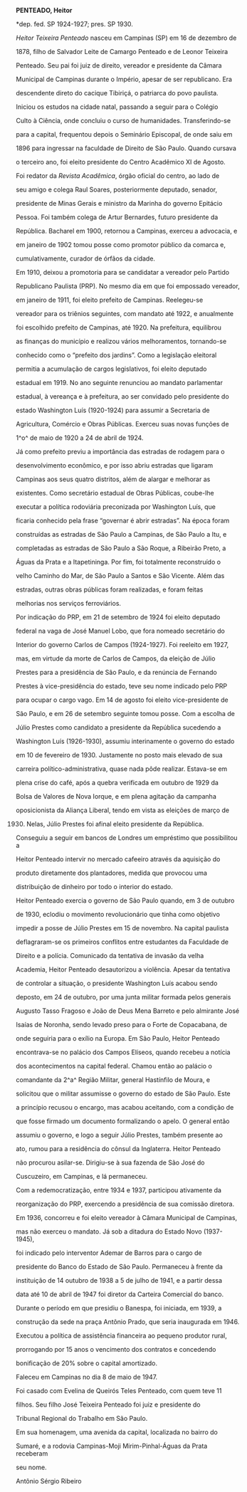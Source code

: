 **PENTEADO, Heitor**



\*dep. fed. SP 1924-1927; pres. SP 1930.



*Heitor Teixeira Penteado* nasceu em Campinas (SP) em 16 de dezembro de

1878, filho de Salvador Leite de Camargo Penteado e de Leonor Teixeira

Penteado. Seu pai foi juiz de direito, vereador e presidente da Câmara

Municipal de Campinas durante o Império, apesar de ser republicano. Era

descendente direto do cacique Tibiriçá, o patriarca do povo paulista.



Iniciou os estudos na cidade natal, passando a seguir para o Colégio

Culto à Ciência, onde concluiu o curso de humanidades. Transferindo-se

para a capital, frequentou depois o Seminário Episcopal, de onde saiu em

1896 para ingressar na faculdade de Direito de São Paulo. Quando cursava

o terceiro ano, foi eleito presidente do Centro Acadêmico XI de Agosto.

Foi redator da *Revista Acadêmica*, órgão oficial do centro, ao lado de

seu amigo e colega Raul Soares, posteriormente deputado, senador,

presidente de Minas Gerais e ministro da Marinha do governo Epitácio

Pessoa. Foi também colega de Artur Bernardes, futuro presidente da

República. Bacharel em 1900, retornou a Campinas, exerceu a advocacia, e

em janeiro de 1902 tomou posse como promotor público da comarca e,

cumulativamente, curador de órfãos da cidade.



Em 1910, deixou a promotoria para se candidatar a vereador pelo Partido

Republicano Paulista (PRP). No mesmo dia em que foi empossado vereador,

em janeiro de 1911, foi eleito prefeito de Campinas. Reelegeu-se

vereador para os triênios seguintes, com mandato até 1922, e anualmente

foi escolhido prefeito de Campinas, até 1920. Na prefeitura, equilibrou

as finanças do município e realizou vários melhoramentos, tornando-se

conhecido como o “prefeito dos jardins”. Como a legislação eleitoral

permitia a acumulação de cargos legislativos, foi eleito deputado

estadual em 1919. No ano seguinte renunciou ao mandato parlamentar

estadual, à vereança e à prefeitura, ao ser convidado pelo presidente do

estado Washington Luís (1920-1924) para assumir a Secretaria de

Agricultura, Comércio e Obras Públicas. Exerceu suas novas funções de

1^o^ de maio de 1920 a 24 de abril de 1924.



Já como prefeito previu a importância das estradas de rodagem para o

desenvolvimento econômico, e por isso abriu estradas que ligaram

Campinas aos seus quatro distritos, além de alargar e melhorar as

existentes. Como secretário estadual de Obras Públicas, coube-lhe

executar a política rodoviária preconizada por Washington Luís, que

ficaria conhecido pela frase “governar é abrir estradas”. Na época foram

construídas as estradas de São Paulo a Campinas, de São Paulo a Itu, e

completadas as estradas de São Paulo a São Roque, a Ribeirão Preto, a

Águas da Prata e a Itapetininga. Por fim, foi totalmente reconstruído o

velho Caminho do Mar, de São Paulo a Santos e São Vicente. Além das

estradas, outras obras públicas foram realizadas, e foram feitas

melhorias nos serviços ferroviários.



Por indicação do PRP, em 21 de setembro de 1924 foi eleito deputado

federal na vaga de José Manuel Lobo, que fora nomeado secretário do

Interior do governo Carlos de Campos (1924-1927). Foi reeleito em 1927,

mas, em virtude da morte de Carlos de Campos, da eleição de Júlio

Prestes para a presidência de São Paulo, e da renúncia de Fernando

Prestes à vice-presidência do estado, teve seu nome indicado pelo PRP

para ocupar o cargo vago. Em 14 de agosto foi eleito vice-presidente de

São Paulo, e em 26 de setembro seguinte tomou posse. Com a escolha de

Júlio Prestes como candidato a presidente da República sucedendo a

Washington Luís (1926-1930), assumiu interinamente o governo do estado

em 10 de fevereiro de 1930. Justamente no posto mais elevado de sua

carreira político-administrativa, quase nada pôde realizar. Estava-se em

plena crise do café, após a quebra verificada em outubro de 1929 da

Bolsa de Valores de Nova Iorque, e em plena agitação da campanha

oposicionista da Aliança Liberal, tendo em vista as eleições de março de

1930. Nelas, Júlio Prestes foi afinal eleito presidente da República.

Conseguiu a seguir em bancos de Londres um empréstimo que possibilitou a

Heitor Penteado intervir no mercado cafeeiro através da aquisição do

produto diretamente dos plantadores, medida que provocou uma

distribuição de dinheiro por todo o interior do estado.



Heitor Penteado exercia o governo de São Paulo quando, em 3 de outubro

de 1930, eclodiu o movimento revolucionário que tinha como objetivo

impedir a posse de Júlio Prestes em 15 de novembro. Na capital paulista

deflagraram-se os primeiros conflitos entre estudantes da Faculdade de

Direito e a polícia. Comunicado da tentativa de invasão da velha

Academia, Heitor Penteado desautorizou a violência. Apesar da tentativa

de controlar a situação, o presidente Washington Luís acabou sendo

deposto, em 24 de outubro, por uma junta militar formada pelos generais

Augusto Tasso Fragoso e João de Deus Mena Barreto e pelo almirante José

Isaías de Noronha, sendo levado preso para o Forte de Copacabana, de

onde seguiria para o exílio na Europa. Em São Paulo, Heitor Penteado

encontrava-se no palácio dos Campos Elíseos, quando recebeu a notícia

dos acontecimentos na capital federal. Chamou então ao palácio o

comandante da 2^a^ Região Militar, general Hastínfilo de Moura, e

solicitou que o militar assumisse o governo do estado de São Paulo. Este

a princípio recusou o encargo, mas acabou aceitando, com a condição de

que fosse firmado um documento formalizando o apelo. O general então

assumiu o governo, e logo a seguir Júlio Prestes, também presente ao

ato, rumou para a residência do cônsul da Inglaterra. Heitor Penteado

não procurou asilar-se. Dirigiu-se à sua fazenda de São José do

Cuscuzeiro, em Campinas, e lá permaneceu.



Com a redemocratização, entre 1934 e 1937, participou ativamente da

reorganização do PRP, exercendo a presidência de sua comissão diretora.

Em 1936, concorreu e foi eleito vereador à Câmara Municipal de Campinas,

mas não exerceu o mandato. Já sob a ditadura do Estado Novo (1937-1945),

foi indicado pelo interventor Ademar de Barros para o cargo de

presidente do Banco do Estado de São Paulo. Permaneceu à frente da

instituição de 14 outubro de 1938 a 5 de julho de 1941, e a partir dessa

data até 10 de abril de 1947 foi diretor da Carteira Comercial do banco.

Durante o período em que presidiu o Banespa, foi iniciada, em 1939, a

construção da sede na praça Antônio Prado, que seria inaugurada em 1946.

Executou a política de assistência financeira ao pequeno produtor rural,

prorrogando por 15 anos o vencimento dos contratos e concedendo

bonificação de 20% sobre o capital amortizado.



Faleceu em Campinas no dia 8 de maio de 1947.



Foi casado com Evelina de Queirós Teles Penteado, com quem teve 11

filhos. Seu filho José Teixeira Penteado foi juiz e presidente do

Tribunal Regional do Trabalho em São Paulo.



Em sua homenagem, uma avenida da capital, localizada no bairro do

Sumaré, e a rodovia Campinas-Moji Mirim-Pinhal-Águas da Prata receberam

seu nome.



Antônio Sérgio Ribeiro



